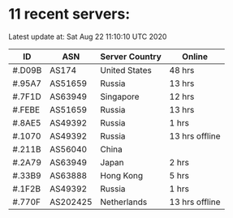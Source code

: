 # 11 recent servers:

Latest update at: Sat Aug 22 11:10:10 UTC 2020

| ID | ASN | Server Country | Online |
| -- | --- | -------------- | ------ |
| #.D09B | AS174 | United States | 48 hrs |
| #.95A7 | AS51659 | Russia | 13 hrs |
| #.7F1D | AS63949 | Singapore | 12 hrs |
| #.FEBE | AS51659 | Russia | 13 hrs |
| #.8AE5 | AS49392 | Russia | 1 hrs |
| #.1070 | AS49392 | Russia | 13 hrs offline |
| #.211B | AS56040 | China | |
| #.2A79 | AS63949 | Japan | 2 hrs |
| #.33B9 | AS63888 | Hong Kong | 5 hrs |
| #.1F2B | AS49392 | Russia | 1 hrs |
| #.770F | AS202425 | Netherlands | 13 hrs offline |

